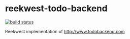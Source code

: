 # reekwest-todo-backend

[![build status](https://travis-ci.org/reekwest/reekwest-todo-backend.svg?branch=master)](https://travis-ci.org/reekwest/reekwest-todo-backend.svg?branch=master)

Reekwest implementation of http://www.todobackend.com
